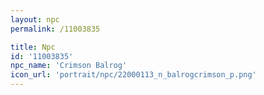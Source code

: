 ```yaml
---
layout: npc
permalink: /11003835

title: Npc
id: '11003835'
npc_name: 'Crimson Balrog'
icon_url: 'portrait/npc/22000113_n_balrogcrimson_p.png'
---
```


